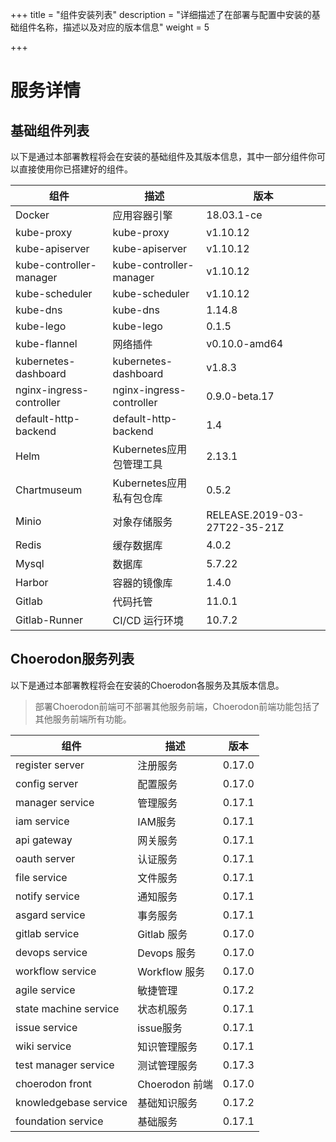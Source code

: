 +++
title = "组件安装列表"
description = "详细描述了在部署与配置中安装的基础组件名称，描述以及对应的版本信息"
weight = 5

+++

# 服务详情

## 基础组件列表

以下是通过本部署教程将会在安装的基础组件及其版本信息，其中一部分组件你可以直接使用你已搭建好的组件。

组件|描述| 版本
---|---|---
Docker|应用容器引擎|18.03.1-ce
kube-proxy|kube-proxy|v1.10.12
kube-apiserver|kube-apiserver|v1.10.12
kube-controller-manager|kube-controller-manager|v1.10.12
kube-scheduler|kube-scheduler|v1.10.12
kube-dns|kube-dns|1.14.8
kube-lego|kube-lego|0.1.5
kube-flannel|网络插件|v0.10.0-amd64
kubernetes-dashboard|kubernetes-dashboard|v1.8.3
nginx-ingress-controller|nginx-ingress-controller|0.9.0-beta.17
default-http-backend|default-http-backend|1.4
Helm|Kubernetes应用包管理工具|2.13.1
Chartmuseum|Kubernetes应用私有包仓库|0.5.2
Minio|对象存储服务|RELEASE.2019-03-27T22-35-21Z
Redis|缓存数据库|4.0.2
Mysql|数据库|5.7.22
Harbor|容器的镜像库|1.4.0
Gitlab|代码托管|11.0.1
Gitlab-Runner|CI/CD 运行环境|10.7.2

## Choerodon服务列表

以下是通过本部署教程将会在安装的Choerodon各服务及其版本信息。

<blockquote class="note"> 
部署Choerodon前端可不部署其他服务前端，Choerodon前端功能包括了其他服务前端所有功能。
</blockquote>

组件|描述| 版本
---|---|---
register server|注册服务|0.17.0
config server|配置服务|0.17.0
manager service|管理服务|0.17.1
iam service|IAM服务|0.17.1
api gateway|网关服务|0.17.1
oauth server|认证服务|0.17.1
file service|文件服务|0.17.1
notify service|通知服务|0.17.1
asgard service|事务服务|0.17.1
gitlab service|Gitlab 服务|0.17.0
devops service|Devops 服务|0.17.0
workflow service|Workflow 服务|0.17.0
agile service|敏捷管理|0.17.2
state machine service|状态机服务|0.17.1
issue service|issue服务|0.17.1
wiki service|知识管理服务|0.17.1
test manager service|测试管理服务|0.17.3
choerodon front|Choerodon 前端|0.17.0
knowledgebase service |基础知识服务|0.17.2
foundation service |基础服务|0.17.1